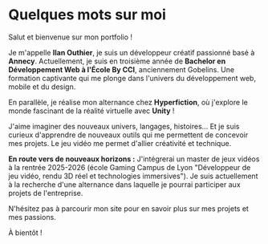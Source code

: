 # Quelques mots sur moi

Salut et bienvenue sur mon portfolio !

Je m'appelle **Ilan Outhier**, je suis un développeur créatif passionné basé à **Annecy**. Actuellement, je suis en troisième année de **Bachelor en Développement Web à l'École By CCI**, anciennement Gobelins. Une formation captivante qui me plonge dans l'univers du développement web, mobile et du design.

En parallèle, je réalise mon alternance chez **Hyperfiction**, où j'explore le monde fascinant de la réalité virtuelle avec **Unity** !

J'aime imaginer des nouveaux univers, langages, histoires... Et je suis curieux d'apprendre de nouveaux outils qui me permettent de concevoir mes projets. Le jeu vidéo me permet d'allier créativité et technique.

**En route vers de nouveaux horizons :** 
J'intégrerai un master de jeux vidéos à la rentrée 2025-2026 (école Gaming Campus de Lyon "Développeur de jeu vidéo, rendu 3D réel et technologies immersives").
Je suis actuellement à la recherche d'une alternance dans laquelle je pourrai participer aux projets de l'entreprise.

N'hésitez pas à parcourir mon site pour en savoir plus sur mes projets et mes passions.

À bientôt !
